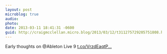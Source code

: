 ```yaml
---
layout: post
microblog: true
audio: 
photo: 
date: 2013-03-11 18:41:31 -0600
guid: http://craigmcclellan.micro.blog/2013/03/12/t311275729205751808.html
---
```

Early thoughts on @Ableton Live 9 [t.co/VrzdEaqtP...](http://t.co/VrzdEaqtP1)
